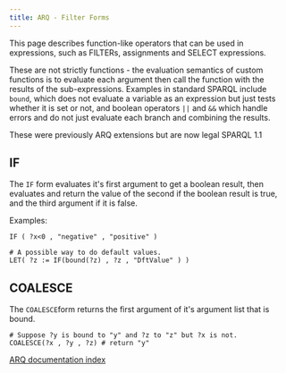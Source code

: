 ```yaml
---
title: ARQ - Filter Forms
---
```


This page describes function-like operators that can be used in
expressions, such as FILTERs, assignments and SELECT expressions.

These are not strictly functions - the evaluation semantics of
custom functions is to evaluate each argument then call the
function with the results of the sub-expressions. Examples in
standard SPARQL include `bound`, which does not evaluate a variable
as an expression but just tests whether it is set or not, and
boolean operators `||` and `&&` which handle errors and do not just
evaluate each branch and combining the results.

These were previously ARQ extensions but are now legal SPARQL 1.1

## IF

The `IF` form evaluates it's first argument to get a boolean
result, then evaluates and return the value of the second if the
boolean result is true, and the third argument if it is false.

Examples:

    IF ( ?x<0 , "negative" , "positive" )

    # A possible way to do default values.
    LET( ?z := IF(bound(?z) , ?z , "DftValue" ) )

## COALESCE

The `COALESCE`form returns the first argument of it's argument list
that is bound.

    # Suppose ?y is bound to "y" and ?z to "z" but ?x is not.
    COALESCE(?x , ?y , ?z) # return "y"


[ARQ documentation index](index.html)
